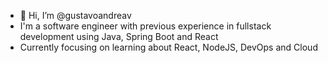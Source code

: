 - 👋 Hi, I’m @gustavoandreav
- I'm a software engineer with previous experience in fullstack development using Java, Spring Boot and React
- Currently focusing on learning about React, NodeJS, DevOps and Cloud



<!---
gustavoandreav/gustavoandreav is a ✨ special ✨ repository because its `README.md` (this file) appears on your GitHub profile.
You can click the Preview link to take a look at your changes.
--->

